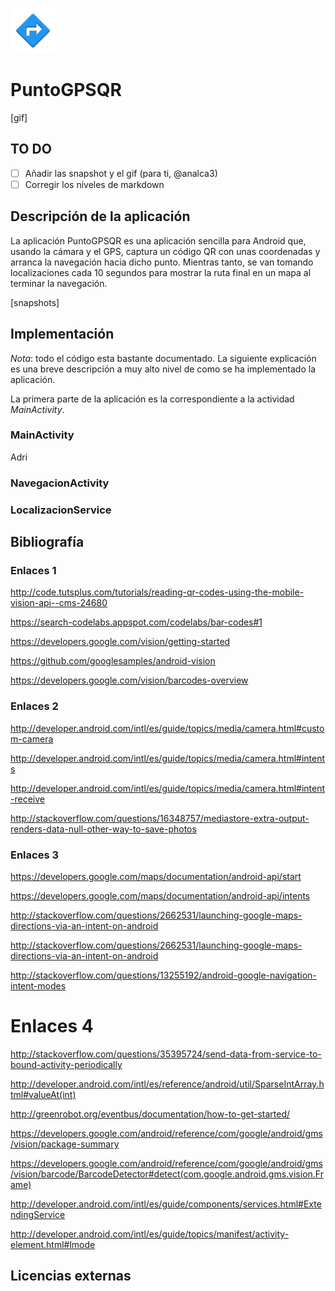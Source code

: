 ![PuntoGPSQR](app/src/main/res/mipmap-hdpi/ic_launcher.png)


# PuntoGPSQR

[gif]

## TO DO

* [ ] Añadir las snapshot y el gif (para ti, @analca3)
* [ ] Corregir los niveles de markdown

## Descripción de la aplicación

La aplicación PuntoGPSQR es una aplicación sencilla para Android que, usando la cámara y el GPS, captura un código QR con unas coordenadas y arranca la navegación hacia dicho punto. Mientras tanto, se van tomando localizaciones cada 10 segundos para mostrar la ruta final en un mapa al terminar la navegación.

[snapshots]


## Implementación

*Nota*: todo el código esta bastante documentado. La siguiente explicación es una breve descripción a muy alto nivel de como se ha implementado la aplicación.


La primera parte de la aplicación es la correspondiente a la actividad *MainActivity*.

### MainActivity

Adri

### NavegacionActivity

### LocalizacionService


## Bibliografía


### Enlaces 1

http://code.tutsplus.com/tutorials/reading-qr-codes-using-the-mobile-vision-api--cms-24680

https://search-codelabs.appspot.com/codelabs/bar-codes#1

https://developers.google.com/vision/getting-started

https://github.com/googlesamples/android-vision

https://developers.google.com/vision/barcodes-overview

### Enlaces 2

http://developer.android.com/intl/es/guide/topics/media/camera.html#custom-camera

http://developer.android.com/intl/es/guide/topics/media/camera.html#intents

http://developer.android.com/intl/es/guide/topics/media/camera.html#intent-receive

http://stackoverflow.com/questions/16348757/mediastore-extra-output-renders-data-null-other-way-to-save-photos

### Enlaces 3

https://developers.google.com/maps/documentation/android-api/start

https://developers.google.com/maps/documentation/android-api/intents

http://stackoverflow.com/questions/2662531/launching-google-maps-directions-via-an-intent-on-android

http://stackoverflow.com/questions/2662531/launching-google-maps-directions-via-an-intent-on-android

http://stackoverflow.com/questions/13255192/android-google-navigation-intent-modes


# Enlaces 4

http://stackoverflow.com/questions/35395724/send-data-from-service-to-bound-activity-periodically

http://developer.android.com/intl/es/reference/android/util/SparseIntArray.html#valueAt(int)

http://greenrobot.org/eventbus/documentation/how-to-get-started/

https://developers.google.com/android/reference/com/google/android/gms/vision/package-summary

https://developers.google.com/android/reference/com/google/android/gms/vision/barcode/BarcodeDetector#detect(com.google.android.gms.vision.Frame)

http://developer.android.com/intl/es/guide/components/services.html#ExtendingService

http://developer.android.com/intl/es/guide/topics/manifest/activity-element.html#lmode

## Licencias externas

